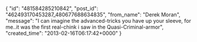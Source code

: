  {
   "id": "481584285210842",
   "post_id": "462493170453287_480677688634835",
   "from_name": "Derek Moran",
   "message": "I can imagine the advanced-tricks you have up your sleeve, for me..it was the first real-chink i saw in the Quasi-Criminal-armor",
   "created_time": "2013-02-16T06:17:42+0000"
 }
